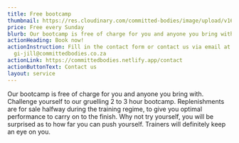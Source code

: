 ```yaml
---
title: Free bootcamp
thumbnail: https://res.cloudinary.com/committed-bodies/image/upload/v1642662265/services/Bootcamp-Every-Saturday-CommittedBodies-Benoni-scaled.png
price: Free every Sunday
blurb: Our bootcamp is free of charge for you and anyone you bring with.
actionHeading: Book now!
actionInstruction: Fill in the contact form or contact us via email at
  gi-jill@committedbodies.co.za
actionLink: https://committedbodies.netlify.app/contact
actionButtonText: Contact us
layout: service
---
```

Our bootcamp is free of charge for you and anyone you bring with.  Challenge yourself to our gruelling 2 to 3 hour bootcamp.  Replenishments are for sale halfway during the training regime, to give you optimal performance to carry on to the finish.  Why not try yourself, you will be surprised as to how far you can push yourself.  Trainers will definitely keep an eye on you.